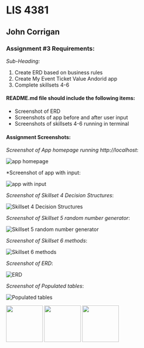 # LIS 4381

## John Corrigan

### Assignment #3 Requirements:

*Sub-Heading:*

1. Create ERD based on business rules
2. Create My Event Ticket Value Andorid app
3. Complete skillsets 4-6

#### README.md file should include the following items:

* Screenshot of ERD
* Screenshots of app before and after user input
* Screenshots of skillsets 4-6 running in terminal


#### Assignment Screenshots:

*Screenshot of App homepage running http://localhost*:

![app homepage](img/app1.png)

*Screenshot of app with input:

![app with input](img/app2.png)

*Screenshot of Skillset 4 Decision Structures*:

![Skillset 4 Decision Structures](img/ss4_ss.png)

*Screenshot of Skillset 5 random number generator*:

![Skillset 5 random number generator](img/ss5_ss.png)

*Screenshot of Skillset 6 methods*:

![Skillset 6 methods](img/ss6_ss.png)

*Screenshot of ERD*:

![ERD](img/erd_ss.png)

*Screenshot of Populated tables*:

![Populated tables](img/populated_tables.png)

<p float="left">
  <img src="img/ss4_ss.png" width="100" />
  <img src="img/ss5_ss.png" width="100" /> 
  <img src="img/ss6_ss.png" width="100" />
</p>